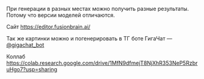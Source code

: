 
При генерации в разных местах можно получить разные результаты. Потому что версии моделей отличаются.

Сайт
https://editor.fusionbrain.ai/

Так же картинки можно и погенерировать в ТГ боте ГигаЧат — [@gigachat_bot](https://t.me/gigachat_bot)

Коллаб
https://colab.research.google.com/drive/1MfN9dfmejT8NjXhR353NeP5RzbruHgo7?usp=sharing

